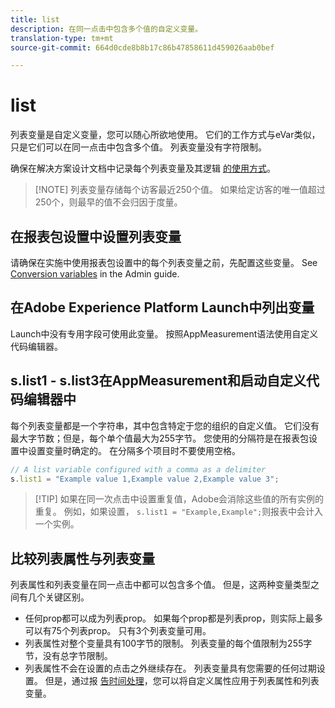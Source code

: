 ```yaml
---
title: list
description: 在同一点击中包含多个值的自定义变量。
translation-type: tm+mt
source-git-commit: 664d0cde8b8b17c86b47858611d459026aab0bef

---
```



# list

列表变量是自定义变量，您可以随心所欲地使用。 它们的工作方式与eVar类似，只是它们可以在同一点击中包含多个值。 列表变量没有字符限制。

确保在解决方案设计文档中记录每个列表变量及其逻辑 [的使用方式](../../prepare/solution-design.md)。

> [!NOTE] 列表变量存储每个访客最近250个值。 如果给定访客的唯一值超过250个，则最早的值不会归因于度量。

## 在报表包设置中设置列表变量

请确保在实施中使用报表包设置中的每个列表变量之前，先配置这些变量。 See [Conversion variables](/help/admin/admin/conversion-var-admin/list-var-admin.md) in the Admin guide.

## 在Adobe Experience Platform Launch中列出变量

Launch中没有专用字段可使用此变量。 按照AppMeasurement语法使用自定义代码编辑器。

## s.list1 - s.list3在AppMeasurement和启动自定义代码编辑器中

每个列表变量都是一个字符串，其中包含特定于您的组织的自定义值。 它们没有最大字节数；但是，每个单个值最大为255字节。 您使用的分隔符是在报表包设置中设置变量时确定的。 在分隔多个项目时不要使用空格。

```js
// A list variable configured with a comma as a delimiter
s.list1 = "Example value 1,Example value 2,Example value 3";
```

> [!TIP] 如果在同一次点击中设置重复值，Adobe会消除这些值的所有实例的重复。 例如，如果设置， `s.list1 = "Example,Example";`则报表中会计入一个实例。

## 比较列表属性与列表变量

列表属性和列表变量在同一点击中都可以包含多个值。 但是，这两种变量类型之间有几个关键区别。

* 任何prop都可以成为列表prop。 如果每个prop都是列表prop，则实际上最多可以有75个列表prop。 只有3个列表变量可用。
* 列表属性对整个变量具有100字节的限制。 列表变量的每个值限制为255字节，没有总字节限制。
* 列表属性不会在设置的点击之外继续存在。 列表变量具有您需要的任何过期设置。 但是，通过报 [告时间处理](/help/components/vrs/vrs-report-time-processing.md)，您可以将自定义属性应用于列表属性和列表变量。
